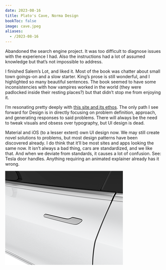 ```yaml
---
date: 2023-08-16
title: Plato's Cave, Norma Design
bookToc: false
image: cave.jpeg
aliases:
  - /2023-08-16
---
```


Abandoned the search engine project. It was too difficult to diagnose issues with the experience I had. Also the instructions had a lot of assumed knowledge but that’s not impossible to address. 

I finished Salem’s Lot, and liked it. Most of the book was chatter about small town goings-on and a slow starter. King’s prose is still wonderful, and I highlighted so many beautiful sentences. The book seemed to have some inconsistencies with how vampires worked in the world (they were padlocked inside their resting places?) but that didn’t stop me from enjoying it. 

I’m resonating pretty deeply with [this site and its ethos](https://normadesign.it/en/). The only path I see forward for Design is in directly focusing on problem definition, approach, and generating responses to said problems. There will always be the need to tweak visuals and obsess over typography, but UI design is dead. 

Material and iOS (to a lesser extent) own UI design now. We may still create novel solutions to problems, but most design patterns have been discovered already. I do think that it’ll be most sites and apps looking the same now. It isn’t always a bad thing, cars are standardized, and we like that. And when we deviate from standards, it causes a lot of confusion. See: Tesla door handles. Anything requiring an animated explainer already has it wrong. 

![](Tesla.gif)